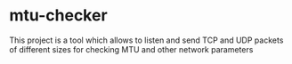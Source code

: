 # mtu-checker
This project is a tool which allows to listen and send TCP and UDP packets of different sizes for checking MTU and other network parameters
